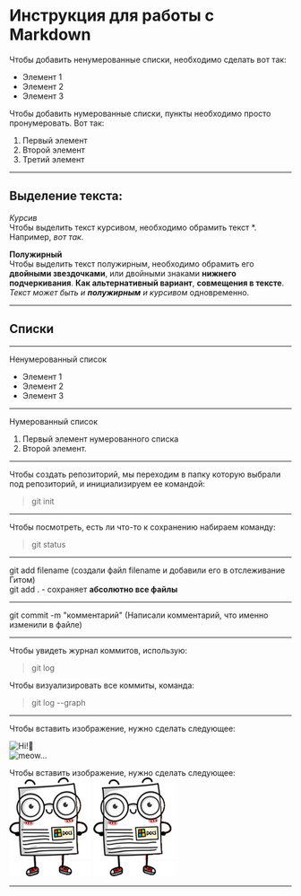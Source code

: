 
 # Инструкция для работы с Markdown  



  Чтобы добавить ненумерованные списки, необходимо сделать вот так: 
  * Элемент 1
  * Элемент 2 
  * Элемент 3 

  Чтобы добавить нумерованные списки, пункты необходимо просто пронумеровать. Вот так:  
  1. Первый элемент 
  2. Второй элемент 
  3. Третий элемент  

---------------------------------

  ## Выделение текста:   

*Курсив*  
Чтобы выделить текст курсивом, необходимо обрамить текст *.  
Например, *вот так*.  


**Полужирный**  
Чтобы выделить текст полужирным, необходимо обрамить его **двойными звездочками**, или двойными знаками __нижнего подчеркивания__.   **Как альтернативный вариант**, __совмещения в тексте__.  
_Текст может быть и **полужирным** и курсивом_ одновременно.   

---------------------------------

## Списки  

--------------------------------- 

Ненумерованный список
* Элемент 1 
* Элемент 2 
* Элемент 3 

---------------------------------

Нумерованный список
1. Первый элемент нумерованного списка
2. Второй элемент. 

--------------------------------- 

Чтобы создать репозиторий, мы переходим в папку которую выбрали под репозиторий, и инициализируем ее командой:  
>git init  

---------------------------------

Чтобы посмотреть, есть ли что-то к сохранению набираем команду:  
>git status  

---------------------------------

git add filename (создали файл filename и добавили его в отслеживание Гитом)  
git add .   -   сохраняет **абсолютно все файлы**  

---------------------------------

git commit -m "комментарий" (Написали комментарий, что именно изменили в файле)  

--------------------------------- 

Чтобы увидеть журнал коммитов, использую:  
> git log  

Чтобы визуализировать все коммиты, команда:  
> git log --graph

---------------------------------  

Чтобы вставить изображение, нужно сделать следующее:  

![](//GIT_education/image.png "Hi!🙂")  
![](//GIT_education/DSC_0758.jpg "meow...")  


Чтобы вставить изображение, нужно сделать следующее:  
![Привет квадратиш](image.png "Hello, I'm a student!")
![Привет квадратиш](image.png "Oh! Me to!🙂") 

---------------------------------  

